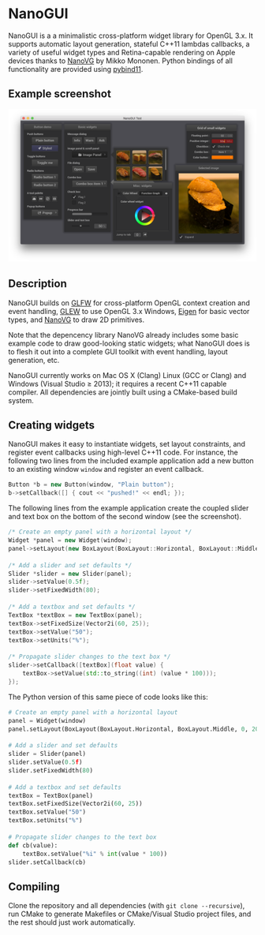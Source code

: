 # NanoGUI

NanoGUI is a a minimalistic cross-platform widget library for OpenGL 3.x.
It supports automatic layout generation, stateful C++11 lambdas callbacks,
a variety of useful widget types and Retina-capable rendering on Apple devices
thanks to [NanoVG](https://github.com/memononen/NanoVG) by Mikko Mononen.
Python bindings of all functionality are provided using
[pybind11](https://github.com/wjakob/pybind11).

## Example screenshot
![Screenshot](https://github.com/wjakob/nanogui/raw/master/resources/screenshot.png "Screenshot")

## Description
NanoGUI builds on [GLFW](http://www.glfw.org/) for cross-platform OpenGL context
creation and event handling, [GLEW](http://glew.sourceforge.net/) to use OpenGL
3.x Windows, [Eigen](http://eigen.tuxfamily.org/index.php?title=Main_Page) for
basic vector types, and [NanoVG](https://github.com/memononen/NanoVG) to draw
2D primitives.

Note that the depencency library NanoVG already includes some basic example
code to draw good-looking static widgets; what NanoGUI does is to flesh it
out into a complete GUI toolkit with event handling, layout generation, etc.

NanoGUI currently works on Mac OS X (Clang) Linux (GCC or Clang) and Windows
(Visual Studio ≥ 2013); it requires a recent C++11 capable compiler. All
dependencies are jointly built using a CMake-based build system.

## Creating widgets
NanoGUI makes it easy to instantiate widgets, set layout constraints, and
register event callbacks using high-level C++11 code. For instance, the
following two lines from the included example application add a new button to
an existing window `window` and register an event callback.
```C++
Button *b = new Button(window, "Plain button");
b->setCallback([] { cout << "pushed!" << endl; });
```

The following lines from the example application create the coupled
slider and text box on the bottom of the second window (see the screenshot).
```C++
/* Create an empty panel with a horizontal layout */
Widget *panel = new Widget(window);
panel->setLayout(new BoxLayout(BoxLayout::Horizontal, BoxLayout::Middle, 0, 20));

/* Add a slider and set defaults */
Slider *slider = new Slider(panel);
slider->setValue(0.5f);
slider->setFixedWidth(80);

/* Add a textbox and set defaults */
TextBox *textBox = new TextBox(panel);
textBox->setFixedSize(Vector2i(60, 25));
textBox->setValue("50");
textBox->setUnits("%");

/* Propagate slider changes to the text box */
slider->setCallback([textBox](float value) {
    textBox->setValue(std::to_string((int) (value * 100)));
});
```

The Python version of this same piece of code looks like this:
```Python
# Create an empty panel with a horizontal layout
panel = Widget(window)
panel.setLayout(BoxLayout(BoxLayout.Horizontal, BoxLayout.Middle, 0, 20))

# Add a slider and set defaults
slider = Slider(panel)
slider.setValue(0.5f)
slider.setFixedWidth(80)

# Add a textbox and set defaults
textBox = TextBox(panel)
textBox.setFixedSize(Vector2i(60, 25))
textBox.setValue("50")
textBox.setUnits("%")

# Propagate slider changes to the text box
def cb(value):
    textBox.setValue("%i" % int(value * 100))
slider.setCallback(cb)
```

## Compiling
Clone the repository and all dependencies (with `git clone --recursive`),
run CMake to generate Makefiles or CMake/Visual Studio project files, and
the rest should just work automatically.

